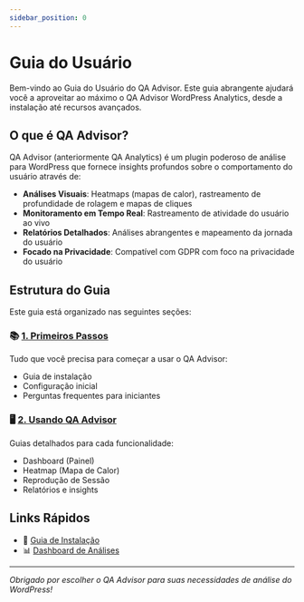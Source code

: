 ```yaml
---
sidebar_position: 0
---
```


# Guia do Usuário

Bem-vindo ao Guia do Usuário do QA Advisor. Este guia abrangente ajudará você a aproveitar ao máximo o QA Advisor WordPress Analytics, desde a instalação até recursos avançados.

## O que é QA Advisor?

QA Advisor (anteriormente QA Analytics) é um plugin poderoso de análise para WordPress que fornece insights profundos sobre o comportamento do usuário através de:

- **Análises Visuais**: Heatmaps (mapas de calor), rastreamento de profundidade de rolagem e mapas de cliques
- **Monitoramento em Tempo Real**: Rastreamento de atividade do usuário ao vivo
- **Relatórios Detalhados**: Análises abrangentes e mapeamento da jornada do usuário
- **Focado na Privacidade**: Compatível com GDPR com foco na privacidade do usuário

## Estrutura do Guia

Este guia está organizado nas seguintes seções:

### 📚 [1. Primeiros Passos](/docs/user-manual/getting-started)
Tudo que você precisa para começar a usar o QA Advisor:
- Guia de instalação
- Configuração inicial
- Perguntas frequentes para iniciantes

### 🖥️ [2. Usando QA Advisor](/docs/user-manual/screens-and-operations)
Guias detalhados para cada funcionalidade:
- Dashboard (Painel)
- Heatmap (Mapa de Calor)
- Reprodução de Sessão
- Relatórios e insights

## Links Rápidos

- 🚀 [Guia de Instalação](/docs/user-manual/getting-started/installation)
- 📊 [Dashboard de Análises](/docs/user-manual/screens-and-operations/dashboard)

---

*Obrigado por escolher o QA Advisor para suas necessidades de análise do WordPress!*
